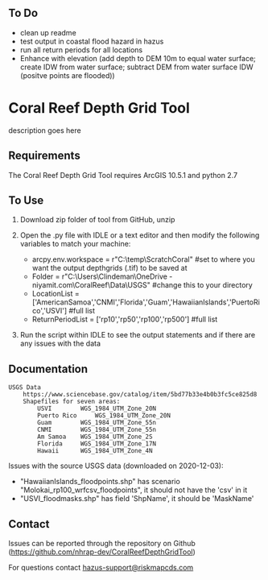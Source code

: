 ## To Do
- clean up readme
- test output in coastal flood hazard in hazus
- run all return periods for all locations
- Enhance with elevation (add depth to DEM 10m to equal water surface; create IDW from water surface; subtract DEM from water surface IDW (positve points are flooded))

# Coral Reef Depth Grid Tool
description goes here

## Requirements

The Coral Reef Depth Grid Tool requires ArcGIS 10.5.1 and python 2.7

## To Use

1. Download zip folder of tool from GitHub, unzip

2. Open the .py file with IDLE or a text editor and then modify the following variables to match your machine:
	- arcpy.env.workspace = r"C:\temp\ScratchCoral" #set to where you want the output depthgrids (.tif) to be saved at
	- Folder = r"C:\Users\Clindeman\OneDrive - niyamit.com\CoralReef\Data\USGS" #change this to your directory
	- LocationList =['AmericanSamoa','CNMI','Florida','Guam','HawaiianIslands','PuertoRico','USVI'] #full list
	- ReturnPeriodList = ['rp10','rp50','rp100','rp500'] #full list
3. Run the script within IDLE to see the output statements and if there are any issues with the data

## Documentation
	USGS Data
		https://www.sciencebase.gov/catalog/item/5bd77b33e4b0b3fc5ce825d8
		Shapefiles for seven areas:
			USVI 		WGS_1984_UTM_Zone_20N
			Puerto Rico 	WGS_1984_UTM_Zone_20N
			Guam 		WGS_1984_UTM_Zone_55n
			CNMI		WGS_1984_UTM_Zone_55n
			Am Samoa	WGS_1984_UTM_Zone_2S
			Florida		WGS_1984_UTM_Zone_17N
			Hawaii		WGS_1984_UTM_Zone_4N
			
Issues with the source USGS data (downloaded on 2020-12-03):
* "HawaiianIslands_floodpoints.shp" has scenario "Molokai_rp100_wrfcsv_floodpoints", it should not have the 'csv' in it
* "USVI_floodmasks.shp" has field 'ShpName', it should be 'MaskName'

## Contact

Issues can be reported through the repository on Github (https://github.com/nhrap-dev/CoralReefDepthGridTool)

For questions contact hazus-support@riskmapcds.com
